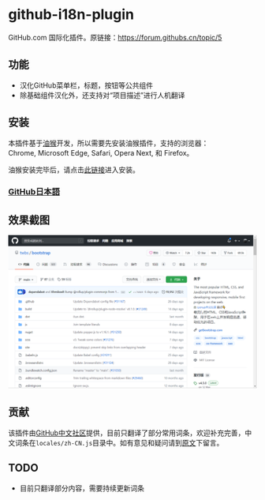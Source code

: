 # github-i18n-plugin
GitHub.com 国际化插件。原链接：https://forum.githubs.cn/topic/5

## 功能
- 汉化GitHub菜单栏，标题，按钮等公共组件
- 除基础组件汉化外，还支持对“项目描述”进行人机翻译

## 安装

本插件基于[油猴](https://www.baidu.com/s?wd=%E4%BB%80%E4%B9%88%E6%98%AF%E6%B2%B9%E7%8C%B4)开发，所以需要先安装油猴插件，支持的浏览器：Chrome, Microsoft Edge, Safari, Opera Next, 和 Firefox。

油猴安装完毕后，请点击[此链接](https://greasyfork.org/zh-CN/scripts/407485-github-internationalization)进入安装。

### [GitHub日本語](https://greasyfork.org/ja/scripts/407485-github-internationalization)


## 效果截图

![screenshot1](./images/screenshot1.png)

## 贡献
该插件由[GitHub中文社区](https://www.githubs.cn/)提供，目前只翻译了部分常用词条，欢迎补充完善，中文词条在`locales/zh-CN.js`目录中。如有意见和疑问请到[原文](https://forum.githubs.cn/topic/5/)下留言。



## TODO
- 目前只翻译部分内容，需要持续更新词条
